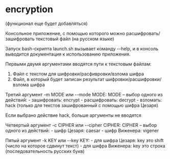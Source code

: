 # encryption


(функционал еще будет добавляться)

Консольное приложение, с помощью которого можно расшифровать/зашифровать текстовый файл (на русском языке)

Запуск bash-скрипта launch.sh вызывает команду --help, и в консоль выводится документация к использованию приложения.



Первыми двумя аргументами вводятся пути к текстовым файлам:

1. Файл с текстом для шифровки/расфивровки/взлома шифра
2. Файл, в который будет записан результат шифровки/расшифровки/взлома шифра

Третий аргумент -m MODE или --mode MODE: MODE – выбор одного из действий:
    - зашифровать: encrypt
    - расшифровать: decrypt
    - взломать: hack (только для текстов зашифрованный с помощью шифра Цезаря)

Если выбрано действие hack, больше аргументы не вводятся

Четвертый аргумент -c CIPHER или --cipher CIPHER: CIPHER – выбор одного из действий:
    - шифр Цезаря: caesar
    - шифр Виженера: vigener

Пятый аргумент -k KEY или --key KEY:
    - для шифра Цезаря: key это shift (число на которое сдвинут текст)
    - для шифра Виженера: key это строка (последовательность русских букв)
